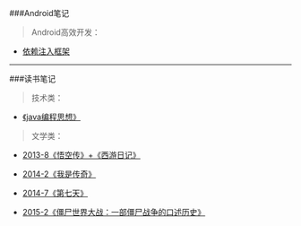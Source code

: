 ###Android笔记
>Android高效开发：
- [依赖注入框架](https://github.com/ZM-Fight/ReadingNotes/blob/master/Android%E7%AC%94%E8%AE%B0/Android%E9%AB%98%E6%95%88%E5%BC%80%E5%8F%91/%E4%BE%9D%E8%B5%96%E6%B3%A8%E5%85%A5%E6%A1%86%E6%9E%B6.md)


------------------------------


###读书笔记
>技术类：

- [《java编程思想》](https://github.com/ZM-Fight/ReadingNotes/tree/master/%E6%8A%80%E6%9C%AF%E4%B9%A6%E7%B1%8D)

>文学类：

- [2013-8《悟空传》+《西游日记》](https://github.com/ZM-Fight/ReadingNotes/blob/master/%E6%96%87%E5%AD%A6%E8%AF%BB%E7%89%A9/2013-8%E3%80%8A%E6%82%9F%E7%A9%BA%E4%BC%A0%E3%80%8B%2B%E3%80%8A%E8%A5%BF%E6%B8%B8%E6%97%A5%E8%AE%B0%E3%80%8B.md)

- [2014-2《我是传奇》](https://github.com/ZM-Fight/ReadingNotes/blob/master/%E6%96%87%E5%AD%A6%E8%AF%BB%E7%89%A9/2014-2%E3%80%8A%E6%88%91%E6%98%AF%E4%BC%A0%E5%A5%87%E3%80%8B.md)

- [2014-7《第七天》](https://github.com/ZM-Fight/ReadingNotes/blob/master/%E6%96%87%E5%AD%A6%E8%AF%BB%E7%89%A9/2014-7%E3%80%8A%E7%AC%AC%E4%B8%83%E5%A4%A9%E3%80%8B.md)

- [2015-2《僵尸世界大战：一部僵尸战争的口述历史》](https://github.com/ZM-Fight/ReadingNotes/blob/master/%E6%96%87%E5%AD%A6%E8%AF%BB%E7%89%A9/2015-2%E3%80%8A%E5%83%B5%E5%B0%B8%E4%B8%96%E7%95%8C%E5%A4%A7%E6%88%98%EF%BC%9A%E4%B8%80%E9%83%A8%E5%83%B5%E5%B0%B8%E6%88%98%E4%BA%89%E7%9A%84%E5%8F%A3%E8%BF%B0%E5%8E%86%E5%8F%B2%E3%80%8B.md)
